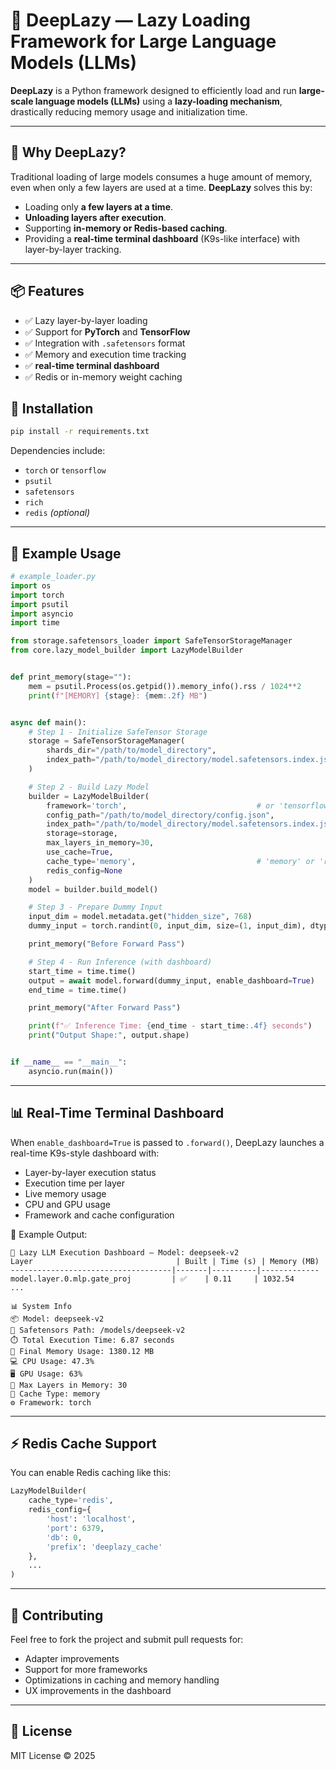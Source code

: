 # 🧠 DeepLazy — Lazy Loading Framework for Large Language Models (LLMs)

**DeepLazy** is a Python framework designed to efficiently load and run **large-scale language models (LLMs)** using a **lazy-loading mechanism**, drastically reducing memory usage and initialization time.

---

## 🚀 Why DeepLazy?

Traditional loading of large models consumes a huge amount of memory, even when only a few layers are used at a time. **DeepLazy** solves this by:

- Loading only **a few layers at a time**.
- **Unloading layers after execution**.
- Supporting **in-memory or Redis-based caching**.
- Providing a **real-time terminal dashboard** (K9s-like interface) with layer-by-layer tracking.

---

## 📦 Features

- ✅ Lazy layer-by-layer loading
- ✅ Support for **PyTorch** and **TensorFlow**
- ✅ Integration with `.safetensors` format
- ✅ Memory and execution time tracking
- ✅ **real-time terminal dashboard**
- ✅ Redis or in-memory weight caching

## 🔧 Installation

```bash
pip install -r requirements.txt
```

Dependencies include:

- `torch` or `tensorflow`
- `psutil`
- `safetensors`
- `rich`
- `redis` _(optional)_

---

## 🧪 Example Usage

```python
# example_loader.py
import os
import torch
import psutil
import asyncio
import time

from storage.safetensors_loader import SafeTensorStorageManager
from core.lazy_model_builder import LazyModelBuilder


def print_memory(stage=""):
    mem = psutil.Process(os.getpid()).memory_info().rss / 1024**2
    print(f"[MEMORY] {stage}: {mem:.2f} MB")


async def main():
    # Step 1 - Initialize SafeTensor Storage
    storage = SafeTensorStorageManager(
        shards_dir="/path/to/model_directory",
        index_path="/path/to/model_directory/model.safetensors.index.json"
    )

    # Step 2 - Build Lazy Model
    builder = LazyModelBuilder(
        framework='torch',                             # or 'tensorflow'
        config_path="/path/to/model_directory/config.json",
        index_path="/path/to/model_directory/model.safetensors.index.json",
        storage=storage,
        max_layers_in_memory=30,
        use_cache=True,
        cache_type='memory',                           # 'memory' or 'redis'
        redis_config=None
    )
    model = builder.build_model()

    # Step 3 - Prepare Dummy Input
    input_dim = model.metadata.get("hidden_size", 768)
    dummy_input = torch.randint(0, input_dim, size=(1, input_dim), dtype=torch.long)

    print_memory("Before Forward Pass")

    # Step 4 - Run Inference (with dashboard)
    start_time = time.time()
    output = await model.forward(dummy_input, enable_dashboard=True)
    end_time = time.time()

    print_memory("After Forward Pass")

    print(f"✅ Inference Time: {end_time - start_time:.4f} seconds")
    print("Output Shape:", output.shape)


if __name__ == "__main__":
    asyncio.run(main())
```

---

## 📊 Real-Time Terminal Dashboard

When `enable_dashboard=True` is passed to `.forward()`, DeepLazy launches a real-time K9s-style dashboard with:

- Layer-by-layer execution status
- Execution time per layer
- Live memory usage
- CPU and GPU usage
- Framework and cache configuration

📸 Example Output:

```
🧠 Lazy LLM Execution Dashboard — Model: deepseek-v2
Layer                                | Built | Time (s) | Memory (MB)
------------------------------------|-------|----------|-------------
model.layer.0.mlp.gate_proj         | ✅    | 0.11     | 1032.54
...

📊 System Info
📦 Model: deepseek-v2
📁 Safetensors Path: /models/deepseek-v2
⏱️ Total Execution Time: 6.87 seconds
🧠 Final Memory Usage: 1380.12 MB
💻 CPU Usage: 47.3%
🖥️ GPU Usage: 63%
🔄 Max Layers in Memory: 30
🔄 Cache Type: memory
⚙️ Framework: torch
```

---

## ⚡ Redis Cache Support

You can enable Redis caching like this:

```python
LazyModelBuilder(
    cache_type='redis',
    redis_config={
        'host': 'localhost',
        'port': 6379,
        'db': 0,
        'prefix': 'deeplazy_cache'
    },
    ...
)
```

---

## 🤝 Contributing

Feel free to fork the project and submit pull requests for:

- Adapter improvements
- Support for more frameworks
- Optimizations in caching and memory handling
- UX improvements in the dashboard

---

## 📄 License

MIT License © 2025

